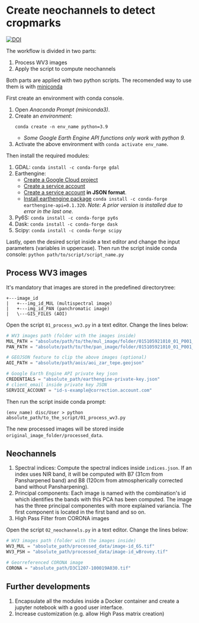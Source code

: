 # Create neochannels to detect cropmarks

[![DOI](https://zenodo.org/badge/634413592.svg)](https://zenodo.org/badge/latestdoi/634413592)

The workflow is divided in two parts:

1. Process WV3 images
2. Apply the script to compute neochannels

Both parts are applied with two python scripts. The recomended way to use them is
with [miniconda](https://docs.conda.io/en/latest/miniconda.html)

First create an environment with conda console.

1. Open *Anaconda Prompt (miniconda3)*.
2. Create an *environment*:
    ```
    conda create -n env_name python=3.9
    ```
    - *Some Google Earth Engine API functions only work with python 9.* 
3. Activate the above environment with `conda activate env_name`.

Then install the required modules:

1. GDAL: `conda install -c conda-forge gdal`
2. Earthengine:
    - [Create a Google Cloud project](https://developers.google.com/earth-engine/earthengine_cloud_project_setup#create-a-cloud-project)
    - [Create a service account](https://developers.google.com/earth-engine/guides/service_account#create-a-service-account)
    - [Create a service account](https://developers.google.com/earth-engine/guides/service_account#create-a-private-key-for-the-service-account)
    **in JSON format**.
    - [Install earthengine package](https://anaconda.org/conda-forge/earthengine-api/labels)
    `conda install -c conda-forge earthengine-api=0.1.320`. *Note: A prior version
    is installed due to error in the last one.*
3. Py6S: `conda install -c conda-forge py6s`
4. Dask: `conda install -c conda-forge dask`
5. Scipy: `conda install -c conda-forge scipy`

Lastly, open the desired script inside a text editor and change the input
parameters (variables in uppercase). Then run the script inside conda console:
`python path/to/script/script_name.py`

## Process WV3 images

It's mandatory that images are stored in the predefined directorytree:

```
+---image_id
|   +---img_id_MUL (multispectral image)
|   +---img_id_PAN (panchromatic image)
|   \---GIS_FILES (AOI)
```

Open the script `01_process_wv3.py` in a text editor. Change the lines below:

```py
# WV3 images path (folder with the images inside)
MUL_PATH = "absolute/path/to/the/mul_image/folder/015105921010_01_P001_MUL"
PAN_PATH = "absolute/path/to/the/pan_image/folder/015105921010_01_P001_PAN"

# GEOJSON feature to clip the above images (optional)
AOI_PATH = "absolute/path/aois/aoi_zar_tepe.geojson"

# Google Earth Engine API private key json
CREDENTIALS = "absolute_path/earthengine-private-key.json"
# client_email inside private key JSON
SERVICE_ACCOUNT = "id-s-example@correction.account.com" 
```

Then run the script inside conda prompt:

```
(env_name) disc/User > python absolute_path/to_the_script/01_process_wv3.py
```

The new processed images will be stored inside `original_image_folder/processed_data`.

## Neochannels

1. Spectral indices: Compute the spectral indices inside `indices.json`. If an
index uses NIR band, it will be computed with B7 (31cm from Pansharpened band)
and B8 (120cm from atmospherically corrected band without Pansharpening).
2. Principal components: Each image is named with the combination's id which
identifies the bands with this PCA has been computed. The image has the three
principal componentes with more explained variancia. The first component is
located in the first band and so on.
3. High Pass Filter from CORONA images

Open the script `02_neochannels.py` in a text editor. Change the lines below:

```py
# WV3 images path (folder with the images inside)
WV3_MUL = "absolute_path/processed_data/image-id_6S.tif"
WV3_PSH = "absolute_path/processed_data/image-id_wBrovey.tif"

# Georreferenced CORONA image
CORONA = "absolute_path/D3C1207-100019A030.tif"
```

## Further developments

1. Encapsulate all the modules inside a Docker container and create a jupyter
notebook with a good user interface.
2. Increase customization (e.g. allow High Pass matrix creation)
